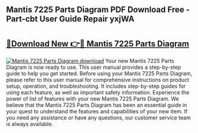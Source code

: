 ## Mantis 7225 Parts Diagram PDF Download Free - Part-cbt User Guide Repair yxjWA

# <h2><a href="http://dfsxw4o.blite.top/?on=Mantis+7225+Parts+Diagram">🔗Download New 👉🔴 Mantis 7225 Parts Diagram</a></h2>

[![Mantis 7225 Parts Diagram download](https://i.imgur.com/lujVjoI.png)](http://dfsxw4o.blite.top/?on=Mantis+7225+Parts+Diagram)
Your new Mantis 7225 Parts Diagram is now ready to use. This user manual provides a step-by-step guide to help you get started. Before using your Mantis 7225 Parts Diagram, please refer to this user manual for comprehensive instructions on product setup, operation, and troubleshooting. It includes step-by-step guides for using each feature, as well as important safety information. Experience the power of list of features with your new Mantis 7225 Parts Diagram. We believe that the Mantis 7225 Parts Diagram has been an essential guide in your quest to understand the features and capabilities of your new item. If you need any assistance or have any questions, our customer service team is always available.
